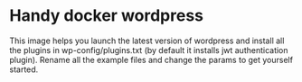 # Handy docker wordpress
This image helps you launch the latest version of wordpress and install all the plugins in wp-config/plugins.txt (by default it installs jwt authentication plugin). Rename all the example files and change the params to get yourself started.
